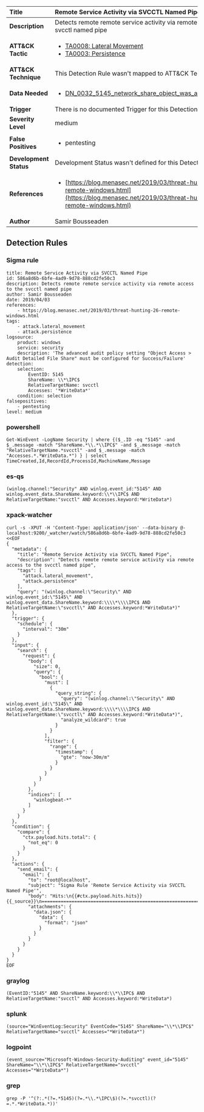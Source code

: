 | Title                    | Remote Service Activity via SVCCTL Named Pipe       |
|:-------------------------|:------------------|
| **Description**          | Detects remote remote service activity via remote access to the svcctl named pipe |
| **ATT&amp;CK Tactic**    |  <ul><li>[TA0008: Lateral Movement](https://attack.mitre.org/tactics/TA0008)</li><li>[TA0003: Persistence](https://attack.mitre.org/tactics/TA0003)</li></ul>  |
| **ATT&amp;CK Technique** |  This Detection Rule wasn't mapped to ATT&amp;CK Technique yet  |
| **Data Needed**          | <ul><li>[DN_0032_5145_network_share_object_was_accessed_detailed](../Data_Needed/DN_0032_5145_network_share_object_was_accessed_detailed.md)</li></ul>  |
| **Trigger**              |  There is no documented Trigger for this Detection Rule yet  |
| **Severity Level**       | medium |
| **False Positives**      | <ul><li>pentesting</li></ul>  |
| **Development Status**   |  Development Status wasn't defined for this Detection Rule yet  |
| **References**           | <ul><li>[https://blog.menasec.net/2019/03/threat-hunting-26-remote-windows.html](https://blog.menasec.net/2019/03/threat-hunting-26-remote-windows.html)</li></ul>  |
| **Author**               | Samir Bousseaden |


## Detection Rules

### Sigma rule

```
title: Remote Service Activity via SVCCTL Named Pipe
id: 586a8d6b-6bfe-4ad9-9d78-888cd2fe50c3
description: Detects remote remote service activity via remote access to the svcctl named pipe
author: Samir Bousseaden
date: 2019/04/03
references:
    - https://blog.menasec.net/2019/03/threat-hunting-26-remote-windows.html
tags:
    - attack.lateral_movement
    - attack.persistence
logsource:
    product: windows
    service: security
    description: 'The advanced audit policy setting "Object Access > Audit Detailed File Share" must be configured for Success/Failure'
detection:
    selection:
        EventID: 5145
        ShareName: \\*\IPC$
        RelativeTargetName: svcctl
        Accesses: '*WriteData*'
    condition: selection
falsepositives:
    - pentesting
level: medium

```





### powershell
    
```
Get-WinEvent -LogName Security | where {($_.ID -eq "5145" -and $_.message -match "ShareName.*\\.*\\IPC$" -and $_.message -match "RelativeTargetName.*svcctl" -and $_.message -match "Accesses.*.*WriteData.*") } | select TimeCreated,Id,RecordId,ProcessId,MachineName,Message
```


### es-qs
    
```
(winlog.channel:"Security" AND winlog.event_id:"5145" AND winlog.event_data.ShareName.keyword:\\*\\IPC$ AND RelativeTargetName:"svcctl" AND Accesses.keyword:*WriteData*)
```


### xpack-watcher
    
```
curl -s -XPUT -H 'Content-Type: application/json' --data-binary @- localhost:9200/_watcher/watch/586a8d6b-6bfe-4ad9-9d78-888cd2fe50c3 <<EOF
{
  "metadata": {
    "title": "Remote Service Activity via SVCCTL Named Pipe",
    "description": "Detects remote remote service activity via remote access to the svcctl named pipe",
    "tags": [
      "attack.lateral_movement",
      "attack.persistence"
    ],
    "query": "(winlog.channel:\"Security\" AND winlog.event_id:\"5145\" AND winlog.event_data.ShareName.keyword:\\\\*\\\\IPC$ AND RelativeTargetName:\"svcctl\" AND Accesses.keyword:*WriteData*)"
  },
  "trigger": {
    "schedule": {
      "interval": "30m"
    }
  },
  "input": {
    "search": {
      "request": {
        "body": {
          "size": 0,
          "query": {
            "bool": {
              "must": [
                {
                  "query_string": {
                    "query": "(winlog.channel:\"Security\" AND winlog.event_id:\"5145\" AND winlog.event_data.ShareName.keyword:\\\\*\\\\IPC$ AND RelativeTargetName:\"svcctl\" AND Accesses.keyword:*WriteData*)",
                    "analyze_wildcard": true
                  }
                }
              ],
              "filter": {
                "range": {
                  "timestamp": {
                    "gte": "now-30m/m"
                  }
                }
              }
            }
          }
        },
        "indices": [
          "winlogbeat-*"
        ]
      }
    }
  },
  "condition": {
    "compare": {
      "ctx.payload.hits.total": {
        "not_eq": 0
      }
    }
  },
  "actions": {
    "send_email": {
      "email": {
        "to": "root@localhost",
        "subject": "Sigma Rule 'Remote Service Activity via SVCCTL Named Pipe'",
        "body": "Hits:\n{{#ctx.payload.hits.hits}}{{_source}}\n================================================================================\n{{/ctx.payload.hits.hits}}",
        "attachments": {
          "data.json": {
            "data": {
              "format": "json"
            }
          }
        }
      }
    }
  }
}
EOF

```


### graylog
    
```
(EventID:"5145" AND ShareName.keyword:\\*\\IPC$ AND RelativeTargetName:"svcctl" AND Accesses.keyword:*WriteData*)
```


### splunk
    
```
(source="WinEventLog:Security" EventCode="5145" ShareName="\\*\\IPC$" RelativeTargetName="svcctl" Accesses="*WriteData*")
```


### logpoint
    
```
(event_source="Microsoft-Windows-Security-Auditing" event_id="5145" ShareName="\\*\\IPC$" RelativeTargetName="svcctl" Accesses="*WriteData*")
```


### grep
    
```
grep -P '^(?:.*(?=.*5145)(?=.*\\.*\IPC\$)(?=.*svcctl)(?=.*.*WriteData.*))'
```



